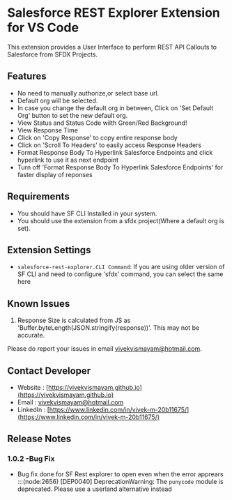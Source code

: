 # Salesforce REST Explorer Extension for VS Code

This extension provides a User Interface to perform REST API Callouts to Salesforce from SFDX Projects.

## Features

- No need to manually authorize,or select base url. 
- Default org will be selected.
- In case you change the default org in between, Click on 'Set Default Org' button to set the new default org.
- View Status and Status Code wilth Green/Red Background!
- View Response Time
- Click on 'Copy Response' to copy entire response body
- Click on 'Scroll To Headers' to easily access Response Headers
- Format Response Body To Hyperlink Salesforce Endpoints and click hyperlink to use it as next endpoint
- Turn off 'Format Response Body To Hyperlink Salesforce Endpoints' for faster display of reponses

## Requirements

- You should have SF CLI Installed in your system.
- You should use the extension from a sfdx project(Where a default org is set).

## Extension Settings

* `salesforce-rest-explorer.CLI Command`: If you are using older version of SF CLI and need to configure 'sfdx' command, you can select the same here

## Known Issues

1. Response Size is calculated from JS as 'Buffer.byteLength(JSON.stringify(response))'. This may not be accurate.

Please do report your issues in email vivekvismayam@hotmail.com.

## Contact Developer
- Website : [https://vivekvismayam.github.io](https://vivekvismayam.github.io) 
- Email : [vivekvismayam@hotmail.com](mailto:vivekvismayam@hotmail.com)
- LinkedIn : [https://www.linkedin.com/in/vivek-m-20b11675/](https://www.linkedin.com/in/vivek-m-20b11675/)

## Release Notes

### 1.0.2 -Bug Fix
- Bug fix done for SF Rest explorer to open even when the error apprears :::(node:2656) [DEP0040] DeprecationWarning: The `punycode` module is deprecated. Please use a userland alternative instead
